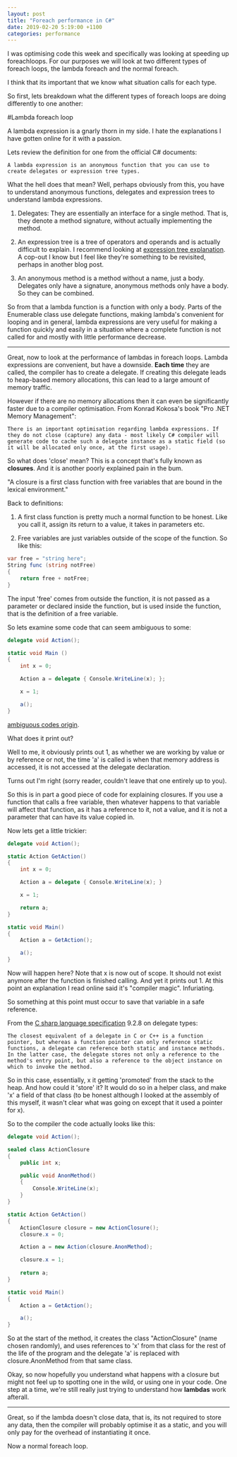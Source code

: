 ```yaml
---
layout: post
title: "Foreach performance in C#"
date: 2019-02-20 5:19:00 +1100
categories: performance
---
```


I was optimising code this week and specifically was looking at speeding up foreachloops. For our purposes we will look at two different types of foreach loops, the lambda foreach and the normal foreach.

I think that its important that we know what situation calls for each type.

So first, lets breakdown what the different types of foreach loops are doing differently to one another:

#Lambda foreach loop

A lambda expression is a gnarly thorn in my side. I hate the explanations I have gotten online for it with a passion.

Lets review the definition for one from the official C# documents:

```
A lambda expression is an anonymous function that you can use to create delegates or expression tree types.
```

What the hell does that mean? Well, perhaps obviously from this, you have to understand anonymous functions, delegates and expression trees to understand lambda expressions.

1. Delegates: They are essentially an interface for a single method. That is, they denote a method signature, without actually implementing the method. 

2. An expression tree is a tree of operators and operands and is actually difficult to explain. I recommend looking at [expression tree explanation](http://www.geeksforgeeks.org/expression-tree/). A cop-out I know but I feel like they're something to be revisited, perhaps in another blog post.

3. An anonymous method is a method without a name, just a body. Delegates only have a signature, anonymous methods only have a body. So they can be combined.

So from that a lambda function is a function with only a body. Parts of the Enumerable class use delegate functions, making lambda's convenient for looping and in general, lambda expressions are very useful for making a function quickly and easily in a situation where a complete function is not called for and mostly with little performance decrease.

---

Great, now to look at the performance of lambdas in foreach loops. Lambda expressions are convenient, but have a downside. **Each time** they are called, the compiler has to create a delegate. If creating this delegate leads to heap-based memory allocations, this can lead to a large amount of memory traffic.

However if there are no memory allocations then it can even be significantly faster due to a compiler optimisation. From Konrad Kokosa's book "Pro .NET Memory Management":

```
There is an important optimisation regarding lambda expressions. If they do not close (capture) any data - most likely C# compiler will generate code to cache such a delegate instance as a static field (so it will be allocated only once, at the first usage).
```

So what does 'close' mean? This is a concept that's fully known as **closures**. And it is another poorly explained pain in the bum. 

"A closure is a first class function with free variables that are bound in the lexical environment."

Back to definitions:

1. A first class function is pretty much a normal function to be honest. Like you call it, assign its return to a value, it takes in parameters etc.

2. Free variables are just variables outside of the scope of the function. So like this:

```cs
var free = "string here";
String func (string notFree)
{
	return free + notFree;
}
```

The input 'free' comes from outside the function, it is not passed as a parameter or declared inside the function, but is used inside the function, that is the definition of a free variable.

So lets examine some code that can seem ambiguous to some:

```cs
delegate void Action();

static void Main ()
{
	int x = 0;

	Action a = delegate { Console.WriteLine(x); };

	x = 1;

	a();
}
```
[ambiguous codes origin](https://web.archive/org/web/2015070782707/http://diditwith.net/Permalink,guid,235646ae-3476-4893-899d-105e4d48c25b.aspx). 


What does it print out?

Well to me, it obviously prints out 1, as whether we are working by value or by reference or not, the time 'a' is called is when that memory address is accessed, it is not accessed at the delegate declaration.

Turns out I'm right (sorry reader, couldn't leave that one entirely up to you).

So this is in part a good piece of code for explaining closures. If you use a function that calls a free variable, then whatever happens to that variable will affect that function, as it has a reference to it, not a value, and it is not a parameter that can have its value copied in.

Now lets get a little trickier:

```cs
delegate void Action();

static Action GetAction()
{
	int x = 0;

	Action a = delegate { Console.WriteLine(x); }

	x = 1;

	return a;
}

static void Main()
{
	Action a = GetAction();

	a();
}
```

Now will happen here? Note that x is now out of scope. It should not exist anymore after the function is finished calling. And yet it prints out 1. At this point an explanation I read online said it's "compiler magic". Infuriating.

So something at this point must occur to save that variable in a safe reference.

From the [C sharp language specification](https://www.ecma-international.org/publications/files/ECMA-ST/ECMA-334.pdf) 9.2.8 on delegate types:

```
The closest equivalent of a delegate in C or C++ is a function pointer, but whereas a function pointer can only reference static functions, a delegate can reference both static and instance methods. In the latter case, the delegate stores not only a reference to the method's entry point, but also a reference to the object instance on which to invoke the method.
```

So in this case, essentially, x it getting 'promoted' from the stack to the heap. And how could it 'store' it? It would do so in a helper class, and make 'x' a field of that class (to be honest although I looked at the assembly of this myself, it wasn't clear what was going on except that it used a pointer for x).

So to the compiler the code actually looks like this:

```cs
delegate void Action();

sealed class ActionClosure
{
	public int x;

	public void AnonMethod()
	{
		Console.WriteLine(x);
	}
}

static Action GetAction()
{
	ActionClosure closure = new ActionClosure();
	closure.x = 0;

	Action a = new Action(closure.AnonMethod);

	closure.x = 1;
	
	return a;
}

static void Main()
{
	Action a = GetAction();

	a();
}
```

So at the start of the method, it creates the class "ActionClosure" (name chosen randomly), and uses references to 'x' from that class for the rest of the life of the program and the delegate 'a' is replaced with closure.AnonMethod from that same class.

Okay, so now hopefully you understand what happens with a closure but might not feel up to spotting one in the wild, or using one in your code. One step at a time, we're still really just trying to understand how **lambdas** work afterall.

---

Great, so if the lambda doesn't close data, that is, its not required to store any data, then the compiler will probably optimise it as a static, and you will only pay for the overhead of instantiating it once.

Now a normal foreach loop.
